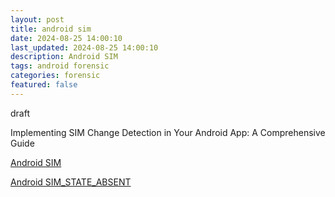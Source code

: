 ```yaml
---
layout: post
title: android sim  
date: 2024-08-25 14:00:10
last_updated: 2024-08-25 14:00:10
description: Android SIM 
tags: android forensic
categories: forensic
featured: false
---
```


draft

Implementing SIM Change Detection in Your Android App: A Comprehensive Guide

[Android SIM]:https://medium.com/@ssvaghasiya61/implementing-sim-change-detection-in-your-android-app-a-comprehensive-guide-8db84197241c "https://medium.com/@ssvaghasiya61/implementing-sim-change-detection-in-your-android-app-a-comprehensive-guide-8db84197241c"
[Android SIM]

[Android SIM_STATE_ABSENT]:https://developer.android.com/reference/android/telephony/TelephonyManager#SIM_STATE_ABSENT "https://developer.android.com/reference/android/telephony/TelephonyManager#SIM_STATE_ABSENT"
[Android SIM_STATE_ABSENT]


